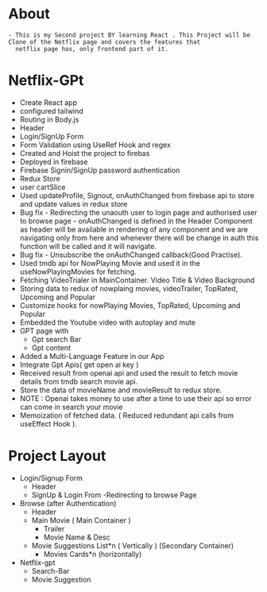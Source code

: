 # About 
    - This is my Second project BY learning React . This Project will be Clone of the Netflix page and covers the features that
      netflix page has, only frontend part of it. 

# Netflix-GPt 
- Create React app
- configured tailwind
- Routing in Body.js
- Header
- Login/SignUp Form
- Form Validation using UseRef Hook and regex
- Created and Hoist the project to firebas
- Deployed in firebase
- Firebase Signin/SignUp password authentication
- Redux Store
- user cartSlice 
- Used updateProfile, Signout, onAuthChanged from firebase api to store and update values in redux store
- Bug fix - Redirecting the unaouth user to login page and authorised user to browse page 
            - onAuthChanged is defined in the Header Component as header will be available in rendering of any component
            and we are navigating only from here and whenever there will be change in auth this function will be called and it will navigate.
- Bug fix - Unsubscribe the onAuthChanged callback(Good Practise).
- Used tmdb api for NowPlaying Movie and used it in the useNowPlayingMovies for fetching.
- Fetching VideoTrialer in MainContainer. Video Title & Video Background  
- Storing data to redux of nowplaing movies, videoTrailer, TopRated, Upcoming and Popular
- Customize hooks for nowPlaying Movies, TopRated, Upcoming and Popular
- Embedded the Youtube video with autoplay and mute 
- GPT page with 
    - Gpt search Bar
    - Gpt content
- Added a Multi-Language Feature in our App
- Integrate Gpt Apis( get open ai key )
- Received result from openai api and used the result to fetch movie details from tmdb search movie api.
- Store the data of movieName and movieResult to redux store.
- NOTE : Openai takes money to use after a time to use their api so error can come in search your movie 
- Memoization of fetched data. ( Reduced redundant api calls from useEffect Hook ).





# Project Layout 
- Login/Signup Form
    - Header 
    - SignUp & Login From
    -Redirecting to browse Page
- Browse (after Authentication)
    - Header
    - Main Movie ( Main Container )
        - Trailer
        - Movie Name & Desc
    - Movie Suggestions List*n ( Vertically ) (Secondary Container)
        - Movies Cards*n (horizontally)
- Netflix-gpt
    - Search-Bar
    - Movie Suggestion